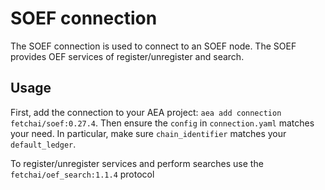 # SOEF connection

The SOEF connection is used to connect to an SOEF node. The SOEF provides OEF services of register/unregister and search.

## Usage

First, add the connection to your AEA project: `aea add connection fetchai/soef:0.27.4`. Then ensure the `config` in `connection.yaml` matches your need. In particular, make sure `chain_identifier` matches your `default_ledger`.

To register/unregister services and perform searches use the `fetchai/oef_search:1.1.4` protocol